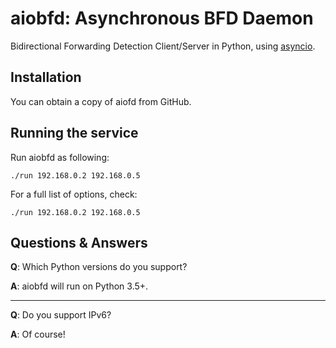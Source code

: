 aiobfd: Asynchronous BFD Daemon
=================
Bidirectional Forwarding Detection Client/Server in Python, using [asyncio](https://www.python.org/dev/peps/pep-3156/).

Installation
-----------------
You can obtain a copy of aiofd from GitHub.

Running the service
-------------------
Run aiobfd as following:
```
./run 192.168.0.2 192.168.0.5
```
For a full list of options, check:
```
./run 192.168.0.2 192.168.0.5
```

Questions & Answers
-------------------
**Q**: Which Python versions do you support?

**A**: aiobfd will run on Python 3.5+.
***
**Q**: Do you support IPv6?

**A**: Of course!
